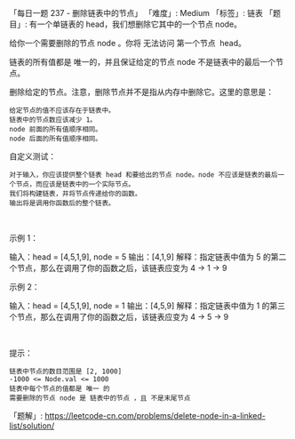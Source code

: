 「每日一题 237 - 删除链表中的节点」
「难度」: Medium
「标签」: 链表
「题目」: 有一个单链表的 head，我们想删除它其中的一个节点 node。

给你一个需要删除的节点 node 。你将 无法访问 第一个节点  head。

链表的所有值都是 唯一的，并且保证给定的节点 node 不是链表中的最后一个节点。

删除给定的节点。注意，删除节点并不是指从内存中删除它。这里的意思是：


	给定节点的值不应该存在于链表中。
	链表中的节点数应该减少 1。
	node 前面的所有值顺序相同。
	node 后面的所有值顺序相同。


自定义测试：


	对于输入，你应该提供整个链表 head 和要给出的节点 node。node 不应该是链表的最后一个节点，而应该是链表中的一个实际节点。
	我们将构建链表，并将节点传递给你的函数。
	输出将是调用你函数后的整个链表。


 

示例 1：

输入：head = [4,5,1,9], node = 5
输出：[4,1,9]
解释：指定链表中值为 5 的第二个节点，那么在调用了你的函数之后，该链表应变为 4 -> 1 -> 9


示例 2：

输入：head = [4,5,1,9], node = 1
输出：[4,5,9]
解释：指定链表中值为 1 的第三个节点，那么在调用了你的函数之后，该链表应变为 4 -> 5 -> 9

 

提示：


	链表中节点的数目范围是 [2, 1000]
	-1000 <= Node.val <= 1000
	链表中每个节点的值都是 唯一 的
	需要删除的节点 node 是 链表中的节点 ，且 不是末尾节点



「题解」: https://leetcode-cn.com/problems/delete-node-in-a-linked-list/solution/